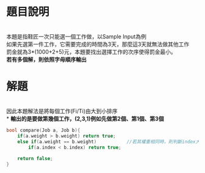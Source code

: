# 題目說明<br>
<br>本題是指鞋匠一次只能選一個工作做，以Sample Input為例
<br>如果先選第一件工作，它需要完成的時間為3天，那麼這3天就無法做其他工作
<br>罰金就為3\*(1000+2+5)元，本題要找出選擇工作的次序使得罰金最小。
<br>**若有多個解，則依照字母順序輸出**
# 解題<br>
<br>因此本題解法是將每個工作(Fi/Ti)由大到小排序
<br>* **輸出的是要做第幾個工作，(2,3,1)例如先做第2個、第1個、第3個**
<br>
```cpp
bool compare(Job a, Job b){
	if(a.weight > b.weight) return true;
	else if(a.weight == b.weight)			//若其權重相同時，則判斷index大小(因題目說多個解，則按照字母順序輸出)
		if(a.index < b.index) return true;
	
	return false;
}
```